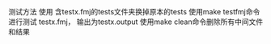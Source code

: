测试方法
使用 含testx.fmj的tests文件夹换掉原本的tests
使用make testfmj命令进行测试 testx.fmj， 输出为testx.output
使用make clean命令删除所有中间文件和结果